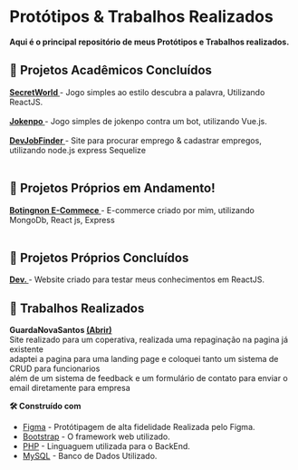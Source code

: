 # Protótipos & Trabalhos Realizados

<strong> Aqui é o principal repositório de meus Protótipos e Trabalhos realizados. </strong>

## 🚀 Projetos Acadêmicos Concluídos

<strong> <a href="https://github.com/GuilhermeBotingnon/Curriculo/tree/main/Prot%C3%B3tipo/SecretWorld"> SecretWorld </a> </strong> - Jogo simples ao estilo descubra a palavra, Utilizando ReactJS.
<br> <br>
<strong> <a href="https://github.com/GuilhermeBotingnon/Curriculo/tree/main/Prot%C3%B3tipo/jokenpo"> Jokenpo </a> </strong> - Jogo simples de jokenpo contra um bot, utilizando Vue.js.
<br> <br>
<strong> <a href="https://github.com/GuilhermeBotingnon/Curriculo/tree/main/Prot%C3%B3tipo/DevJobFinder"> DevJobFinder </a> </strong> - Site para procurar emprego & cadastrar empregos, utilizando node.js express Sequelize
<br> <br>

## 🚀 Projetos Próprios em Andamento!

<strong> <a href="https://github.com/GuilhermeBotingnon/botingnonMarket/tree/develop"> Botingnon E-Commece </a> </strong> - E-commerce criado por mim, utilizando MongoDb, React js, Express
<br> <br>

## 🚀 Projetos Próprios Concluídos
<strong> <a href="https://github.com/GuilhermeBotingnon/TesteDev"> Dev. </a> </strong> - Website criado para testar meus conhecimentos em ReactJS.

## 🚀 Trabalhos Realizados

<strong> GuardaNovaSantos <a href="https://guardanovadesantos.com.br/"> (Abrir) </a> </strong> <br> Site realizado para um coperativa, realizada uma repaginação na pagina já existente <br>
adaptei a pagina para uma landing page e coloquei tanto um sistema de CRUD para funcionarios <br>
além de um sistema de feedback e um formulário de contato para enviar o email diretamente para empresa <br>

<strong>🛠️ Construído com</strong>

- [Figma](https://www.figma.com/) - Protótipagem de alta fidelidade Realizada pelo Figma.
- [Bootstrap](https://getbootstrap.com/docs/5.3/getting-started/introduction/) - O framework web utilizado.
- [PHP](https://www.php.net/manual/en/intro.spl.php) - Linguaguem utilizada para o BackEnd.
- [MySQL](https://www.mysql.com/) - Banco de Dados Utilizado.
